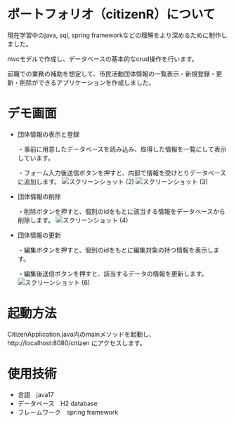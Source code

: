 # ポートフォリオ（citizenR）について

現在学習中のjava, sql, spring frameworkなどの理解をより深めるために制作しました。

mvcモデルで作成し、データベースの基本的なcrud操作を行います。

前職での業務の補助を想定して、市民活動団体情報の一覧表示・新規登録・更新・削除ができるアプリケーションを作成しました。

# デモ画面
* 団体情報の表示と登録
  
  ・事前に用意したデータベースを読み込み、取得した情報を一覧にして表示しています。
  
  ・フォーム入力後送信ボタンを押すと、内部で情報を受けとりデータベースに追加します。
![スクリーンショット (2)](https://github.com/tomatosakana/citizenR/assets/144295158/5e250cf9-f2e2-4440-b13e-8a6deef8440b)
![スクリーンショット (3)](https://github.com/tomatosakana/citizenR/assets/144295158/8b10765f-f436-4776-a872-6cc0e639db17)


* 団体情報の削除

  ・削除ボタンを押すと、個別のidをもとに該当する情報をデータベースから削除します。
![スクリーンショット (4)](https://github.com/tomatosakana/citizenR/assets/144295158/11cbdb91-dd1b-4040-8c28-763f2ac6b2fb)


* 団体情報の更新
  
  ・編集ボタンを押すと、個別のidをもとに編集対象の持つ情報を表示します。
  
  ・編集後送信ボタンを押すと、該当するデータの情報を更新します。
![スクリーンショット (6)](https://github.com/tomatosakana/citizenR/assets/144295158/5a8d2080-f705-4dd4-a050-3a2ee938cb22)


# 起動方法

CitizenApplication.java内のmainメソッドを起動し、http://localhost:8080/citizen にアクセスします。

# 使用技術

* 言語　java17
* データベース　H2 database
* フレームワーク　spring framework
